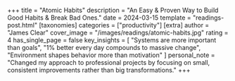 +++
title = "Atomic Habits"
description = "An Easy & Proven Way to Build Good Habits & Break Bad Ones."
date = 2024-03-15
template = "readings-post.html"
[taxonomies]
categories = ["productivity"]
[extra]
author = "James Clear"
cover_image = "/images/readings/atomic-habits.jpg"
rating = 4
has_single_page = false
key_insights = [
    "Systems are more important than goals",
    "1% better every day compounds to massive change",
    "Environment shapes behavior more than motivation"
]
personal_note = "Changed my approach to professional projects by focusing on small, consistent improvements rather than big transformations."
+++
